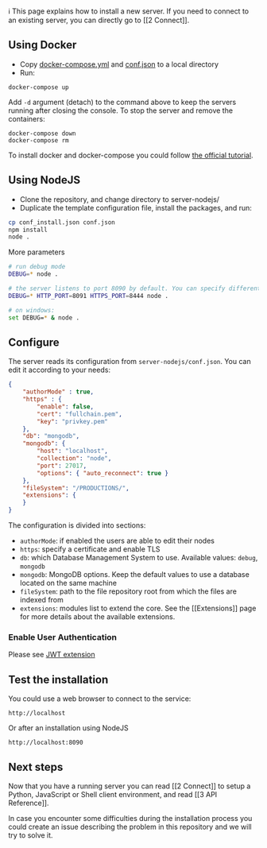 :information_source: This page explains how to install a new server. If you need to connect to an existing server, you can directly go to [[2 Connect]].

## Using Docker
* Copy [docker-compose.yml](https://raw.githubusercontent.com/remyla/damas-core/master/docker-compose.yml) and [conf.json](http://damas-software.org/docker/conf.json) to a local directory
* Run:

```shell
docker-compose up
```
Add `-d` argument (detach) to the command above to keep the servers running after closing the console. To stop the server and remove the containers:
```shell
docker-compose down
docker-compose rm
```

To install docker and docker-compose you could follow [the official tutorial](https://docs.docker.com/compose/install).

## Using NodeJS
* Clone the repository, and change directory to server-nodejs/
* Duplicate the template configuration file, install the packages, and run:
```sh
cp conf_install.json conf.json
npm install
node .
```
More parameters
```sh
# run debug mode
DEBUG=* node .

# the server listens to port 8090 by default. You can specify different ports and debug options
DEBUG=* HTTP_PORT=8091 HTTPS_PORT=8444 node .

# on windows:
set DEBUG=* & node .
```

## Configure
The server reads its configuration from `server-nodejs/conf.json`. You can edit it according to your needs:

```json
{                                                                                                                     
    "authorMode" : true,
    "https" : { 
        "enable": false,
        "cert": "fullchain.pem",
        "key": "privkey.pem"
    },  
    "db": "mongodb",
    "mongodb": {
        "host": "localhost",
        "collection": "node",
        "port": 27017,
        "options": { "auto_reconnect": true }
    },  
    "fileSystem": "/PRODUCTIONS/",
    "extensions": {
    }
}
```
The configuration is divided into sections:
* `authorMode`: if enabled the users are able to edit their nodes
* `https`: specify a certificate and enable TLS
* `db`: which Database Management System to use. Available values: `debug`, `mongodb`
* `mongodb`: MongoDB options. Keep the default values to use a database located on the same machine
* `fileSystem`: path to the file repository root from which the files are indexed from
* `extensions`: modules list to extend the core. See the [[Extensions]] page for more details about the available extensions.

### Enable User Authentication
Please see [JWT extension](https://github.com/remyla/damas-core/wiki/Extensions#jwt)


## Test the installation
You could use a web browser to connect to the service:
```
http://localhost
```
Or after an installation using NodeJS
```
http://localhost:8090
```

##  Next steps
Now that you have a running server you can read [[2 Connect]] to setup a Python, JavaScript or Shell client environment, and read [[3 API Reference]].

In case you encounter some difficulties during the installation process you could create an issue describing the problem in this repository and we will try to solve it.